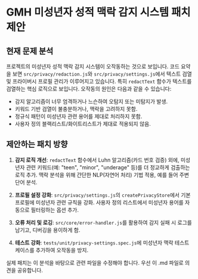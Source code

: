 # GMH 미성년자 성적 맥락 감지 시스템 패치 제안

## 현재 문제 분석
프로젝트의 미성년자 성적 맥락 감지 시스템이 오작동하는 것으로 보입니다. 코드 요약을 보면 `src/privacy/redaction.js`와 `src/privacy/settings.js`에서 텍스트 검열 및 프라이버시 프로필 관리가 이루어지고 있습니다. 특히 `redactText` 함수가 텍스트를 검열하는 핵심 로직으로 보입니다. 오작동의 원인은 다음과 같을 수 있습니다:

- 감지 알고리즘이 너무 엄격하거나 느슨하여 오탐지 또는 미탐지가 발생.
- 키워드 기반 검열이 불충분하거나, 맥락을 고려하지 못함.
- 정규식 패턴이 미성년자 관련 용어를 제대로 처리하지 못함.
- 사용자 정의 블랙리스트/화이트리스트가 제대로 적용되지 않음.

## 제안하는 패치 방향
1. **감지 로직 개선**: `redactText` 함수에서 Luhn 알고리즘(카드 번호 검증) 외에, 미성년자 관련 키워드(예: "teen", "minor", "underage" 등)를 더 정교하게 검출하는 로직 추가. 맥락 분석을 위해 간단한 NLP(자연어 처리) 기법 적용, 예를 들어 주변 단어 분석.

2. **프로필 설정 강화**: `src/privacy/settings.js`의 `createPrivacyStore`에서 기본 프로필에 미성년자 관련 규칙을 강화. 사용자 정의 리스트에서 미성년자 용어를 자동으로 필터링하는 옵션 추가.

3. **오류 처리 및 로깅**: `src/core/error-handler.js`를 활용하여 감지 실패 시 로그를 남기고, 디버깅을 용이하게 함.

4. **테스트 강화**: `tests/unit/privacy-settings.spec.js`에 미성년자 맥락 테스트 케이스를 추가하여 오작동을 방지.

실제 패치는 이 분석을 바탕으로 관련 파일을 수정해야 합니다. 우선 이 .md 파일로 의견을 공유합니다.

